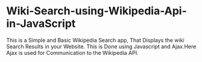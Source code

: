# Wiki-Search-using-Wikipedia-Api-in-JavaScript
This is a Simple and Basic Wikipedia Search app, That Displays the wiki Search Results in your Website.
This is Done using Javascript and Ajax.Here Ajax is used for Communication to the Wikipedia API.

